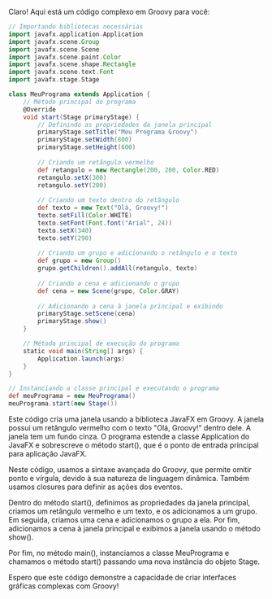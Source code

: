 Claro! Aqui está um código complexo em Groovy para você:

```groovy
// Importando bibliotecas necessárias
import javafx.application.Application
import javafx.scene.Group
import javafx.scene.Scene
import javafx.scene.paint.Color
import javafx.scene.shape.Rectangle
import javafx.scene.text.Font
import javafx.stage.Stage

class MeuPrograma extends Application {
    // Método principal do programa
    @Override
    void start(Stage primaryStage) {
        // Definindo as propriedades da janela principal
        primaryStage.setTitle("Meu Programa Groovy")
        primaryStage.setWidth(800)
        primaryStage.setHeight(600)
        
        // Criando um retângulo vermelho
        def retangulo = new Rectangle(200, 200, Color.RED)
        retangulo.setX(300)
        retangulo.setY(200)
        
        // Criando um texto dentro do retângulo
        def texto = new Text("Olá, Groovy!")
        texto.setFill(Color.WHITE)
        texto.setFont(Font.font("Arial", 24))
        texto.setX(340)
        texto.setY(290)
        
        // Criando um grupo e adicionando o retângulo e o texto
        def grupo = new Group()
        grupo.getChildren().addAll(retangulo, texto)
        
        // Criando a cena e adicionando o grupo
        def cena = new Scene(grupo, Color.GRAY)
        
        // Adicionando a cena à janela principal e exibindo
        primaryStage.setScene(cena)
        primaryStage.show()
    }

    // Método principal de execução do programa
    static void main(String[] args) {
        Application.launch(args)
    }
}

// Instanciando a classe principal e executando o programa
def meuPrograma = new MeuPrograma()
meuPrograma.start(new Stage())
```

Este código cria uma janela usando a biblioteca JavaFX em Groovy. A janela possui um retângulo vermelho com o texto "Olá, Groovy!" dentro dele. A janela tem um fundo cinza. O programa estende a classe Application do JavaFX e sobrescreve o método start(), que é o ponto de entrada principal para aplicação JavaFX.

Neste código, usamos a sintaxe avançada do Groovy, que permite omitir ponto e vírgula, devido à sua natureza de linguagem dinâmica. Também usamos closures para definir as ações dos eventos.

Dentro do método start(), definimos as propriedades da janela principal, criamos um retângulo vermelho e um texto, e os adicionamos a um grupo. Em seguida, criamos uma cena e adicionamos o grupo a ela. Por fim, adicionamos a cena à janela principal e exibimos a janela usando o método show().

Por fim, no método main(), instanciamos a classe MeuPrograma e chamamos o método start() passando uma nova instância do objeto Stage.

Espero que este código demonstre a capacidade de criar interfaces gráficas complexas com Groovy!